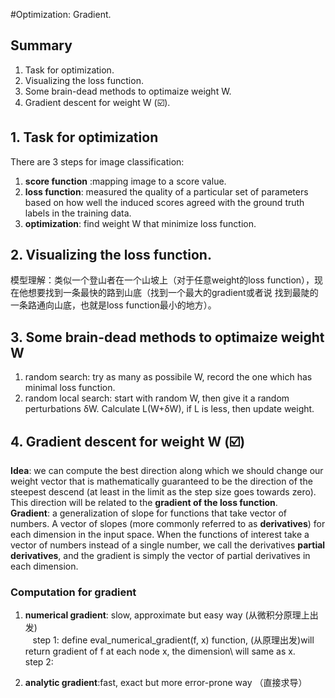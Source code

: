 #Optimization: Gradient.
## Summary
1. Task for optimization.
2. Visualizing the loss function.
3. Some brain-dead methods to optimaize weight W.
4. Gradient descent for weight W  (☑️).

## 1. Task for optimization
There are 3 steps for image classification: 
1. **score function** :mapping image to a score value.
2. **loss function**: measured the quality of a particular set of parameters based on how well the induced scores 
agreed with the ground truth labels in the training data\.
3. **optimization**: find weight W that minimize loss function. 

## 2. Visualizing the loss function.
模型理解：类似一个登山者在一个山坡上（对于任意weight的loss function），现在他想要找到一条最快的路到山底（找到一个最大的gradient或者说
找到最陡的一条路通向山底，也就是loss function最小的地方）。


## 3. Some brain-dead methods to optimaize weight W
1. random search: try as many as possibile W, record the one which has minimal loss function. 
2. random local search: start with random W, then give it a random perturbations δW. Calculate L(W+δW), 
if L is less, then update weight.

## 4. Gradient descent for weight W  (☑️)
**Idea**: we can compute the best direction along which we should change our weight vector that is mathematically guaranteed 
to be the direction of the steepest descend (at least in the limit as the step size goes towards zero). 
This direction will be related to the **gradient of the loss function**.\
**Gradient**: a generalization of slope for functions that take vector of numbers. A vector of slopes (more commonly 
referred to as **derivatives**) for each dimension in the input space.
When the functions of interest take a vector of numbers instead of a single number, we call the derivatives **partial derivatives**, and the gradient is simply the vector of partial derivatives in each dimension.

### Computation for gradient
1. **numerical gradient**: slow, approximate but easy way (从微积分原理上出发)\
    step 1: define eval_numerical_gradient(f, x) function, (从原理出发)will return gradient of f at each node x, the dimension\               will same as x.\
    step 2:  
    

2. **analytic gradient**:fast, exact but more error-prone way （直接求导）




